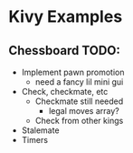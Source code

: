 # Kivy Examples

## Chessboard TODO:
- Implement pawn promotion
  - need a fancy lil mini gui
- Check, checkmate, etc
  - Checkmate still needed
    - legal moves array?
  - Check from other kings
- Stalemate
- Timers
